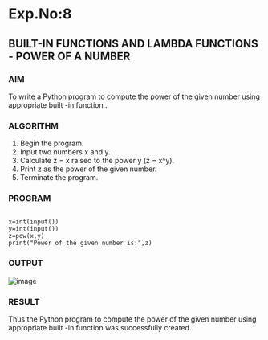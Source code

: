 # Exp.No:8
## BUILT-IN FUNCTIONS AND LAMBDA FUNCTIONS - POWER OF A NUMBER 

### AIM  
To write a Python program to compute the power of the given number using appropriate built -in function . 

### ALGORITHM

1. Begin the program.  
2. Input two numbers x and y.
3. Calculate z = x raised to the power y (z = x^y).
4. Print z as the power of the given number.
5. Terminate the program.

### PROGRAM

```

x=int(input())
y=int(input())
z=pow(x,y)
print("Power of the given number is:",z)

```

### OUTPUT

![image](https://github.com/user-attachments/assets/5faa9fd5-de6e-428b-9651-638e77fee49f)

### RESULT

Thus the Python program to compute the power of the given number using appropriate built -in function was successfully created.
